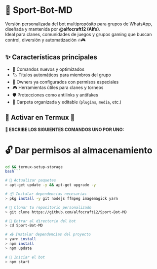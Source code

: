 # 🤖 Sport-Bot-MD

Versión personalizada del bot multipropósito para grupos de WhatsApp, diseñada y mantenida por **@alfocraft12 (Alfo)**.  
Ideal para clanes, comunidades de juegos y grupos gaming que buscan control, diversión y automatización 🔥🎮



## ✨ Características principales

- 🧠 Comandos nuevos y optimizados
- 🏷️ Títulos automáticos para miembros del grupo
- 👑 Owners ya configurados con permisos especiales
- 🎮 Herramientas útiles para clanes y torneos
- 🛡️ Protecciones como antilinks y antifakes
- 📁 Carpeta organizada y editable (`plugins`, `media`, etc.)



## 📌 Activar en Termux 📌

**🧠 ESCRIBE LOS SIGUIENTES COMANDOS UNO POR UNO:**

# 🔓 Dar permisos al almacenamiento
```bash
cd && termux-setup-storage 
bash```

# 🔄 Actualizar paquetes
> apt-get update -y && apt-get upgrade -y

# 📦 Instalar dependencias necesarias
> pkg install -y git nodejs ffmpeg imagemagick yarn

# 🧠 Clonar tu repositorio personalizado
> git clone https://github.com/alfocraft12/Sport-Bot-MD

# 📁 Entrar al directorio del bot
> cd Sport-Bot-MD

# 📥 Instalar dependencias del proyecto
> yarn install
> npm install
> npm update

# 🚀 Iniciar el bot
> npm start